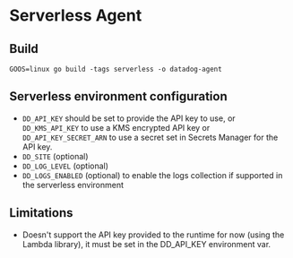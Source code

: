 # Serverless Agent

## Build

```
GOOS=linux go build -tags serverless -o datadog-agent
```

## Serverless environment configuration

  - `DD_API_KEY` should be set to provide the API key to use, or `DD_KMS_API_KEY` to use a KMS encrypted API key or `DD_API_KEY_SECRET_ARN` to use a secret set in Secrets Manager for the API key.
  - `DD_SITE` (optional)
  - `DD_LOG_LEVEL` (optional)
  - `DD_LOGS_ENABLED` (optional) to enable the logs collection if supported in the serverless environment

## Limitations

  - Doesn't support the API key provided to the runtime for now (using the Lambda library),
    it must be set in the DD_API_KEY environment var.